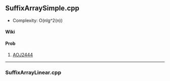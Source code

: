 ## SuffixArraySimple.cpp

* Complexity: O(nlg^2(n))

#### Wiki

#### Prob

1. [AOJ2444](http://judge.u-aizu.ac.jp/onlinejudge/description.jsp?id=2444)

---

### SuffixArrayLinear.cpp


